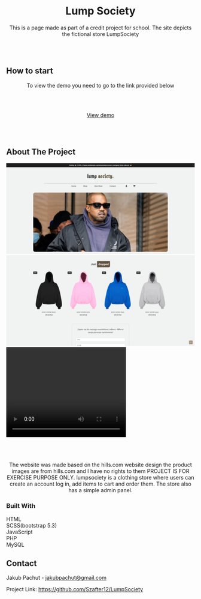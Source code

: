 <div align="center">
<h1 align="center">Lump Society</h1>

<p align="center">
 This is a page made as part of a credit project for school. The site depicts the fictional store LumpSociety 
</p>
</div>

<br><br>

## How to start  
<p align="center">To view the demo you need to go to the link provided below</p>
<br><br>

<p align="center">
  <a href='http://lumpsociety.infinityfreeapp.com/'>View demo</a>
</p>


<br><br>

## About The Project

<img src='dist/img/example2.png'>
<img src='dist/img/example1.png'>
<video width="320" height="240" controls>
  <source src="dist/img/lumpsociety.mp4" type="video/mp4">
</video>

<br><br>

<p align="center">
The website was made based on the hills.com website design the product images are from hills.com and I have no rights to them PROJECT IS FOR EXERCISE PURPOSE ONLY. 
lumpsociety is a clothing store where users can create an account log in, add items to cart and order them. The store also has a simple admin panel. 
</p>



### Built With

HTML
<br>
SCSS(bootstrap 5.3)
<br>
JavaScript
<br>
PHP
<br>
MySQL

## Contact

Jakub Pachut - jakubpachut@gmail.com

Project Link: https://github.com/Szafter12/LumpSociety
